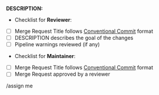 **DESCRIPTION:** <!-- Describe the goal of the changes and what the reviewer must be aware of -->



<!-- PLEASE DO NOT EDIT THE SECTION BELOW -->
- Checklist for **Reviewer**:
- [ ] Merge Request Title follows [Conventional Commit](https://www.conventionalcommits.org/en/v1.0.0/#summary) format
- [ ] DESCRIPTION describes the goal of the changes
- [ ] Pipeline warnings reviewed (if any)

- Checklist for **Maintainer**:
- [ ] Merge Request Title follows [Conventional Commit](https://www.conventionalcommits.org/en/v1.0.0/#summary) format
- [ ] Merge Request approved by a reviewer

/assign me
